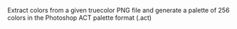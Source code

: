 Extract colors from a given truecolor PNG file and generate a palette of 256 colors in the Photoshop ACT palette format (.act)
